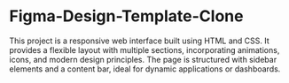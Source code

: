 # Figma-Design-Template-Clone
This project is a responsive web interface built using HTML and CSS. It provides a flexible layout with multiple sections, incorporating animations, icons, and modern design principles. The page is structured with sidebar elements and a content bar, ideal for dynamic applications or dashboards.
